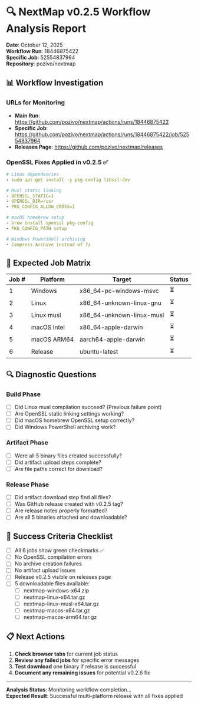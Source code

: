 # 🔍 NextMap v0.2.5 Workflow Analysis Report

**Date**: October 12, 2025  
**Workflow Run**: 18446875422  
**Specific Job**: 52554837964  
**Repository**: pozivo/nextmap

## 📊 **Workflow Investigation**

### **URLs for Monitoring**
- **Main Run**: https://github.com/pozivo/nextmap/actions/runs/18446875422
- **Specific Job**: https://github.com/pozivo/nextmap/actions/runs/18446875422/job/52554837964
- **Releases Page**: https://github.com/pozivo/nextmap/releases

### **OpenSSL Fixes Applied in v0.2.5** ✅
```yaml
# Linux dependencies
- sudo apt-get install -y pkg-config libssl-dev

# Musl static linking  
- OPENSSL_STATIC=1
- OPENSSL_DIR=/usr
- PKG_CONFIG_ALLOW_CROSS=1

# macOS homebrew setup
- brew install openssl pkg-config
- PKG_CONFIG_PATH setup

# Windows PowerShell archiving
- Compress-Archive instead of 7z
```

## 🎯 **Expected Job Matrix**

| Job # | Platform | Target | Status |
|-------|----------|--------|---------|
| 1 | Windows | x86_64-pc-windows-msvc | ⏳ |
| 2 | Linux | x86_64-unknown-linux-gnu | ⏳ |
| 3 | Linux musl | x86_64-unknown-linux-musl | ⏳ |
| 4 | macOS Intel | x86_64-apple-darwin | ⏳ |
| 5 | macOS ARM64 | aarch64-apple-darwin | ⏳ |
| 6 | Release | ubuntu-latest | ⏳ |

## 🔍 **Diagnostic Questions**

### **Build Phase**
- [ ] Did Linux musl compilation succeed? (Previous failure point)
- [ ] Are OpenSSL static linking settings working?
- [ ] Did macOS homebrew OpenSSL setup correctly?
- [ ] Did Windows PowerShell archiving work?

### **Artifact Phase**  
- [ ] Were all 5 binary files created successfully?
- [ ] Did artifact upload steps complete?
- [ ] Are file paths correct for download?

### **Release Phase**
- [ ] Did artifact download step find all files?
- [ ] Was GitHub release created with v0.2.5 tag?
- [ ] Are release notes properly formatted?
- [ ] Are all 5 binaries attached and downloadable?

## 🚀 **Success Criteria Checklist**

- [ ] All 6 jobs show green checkmarks ✅
- [ ] No OpenSSL compilation errors 
- [ ] No archive creation failures
- [ ] No artifact upload issues
- [ ] Release v0.2.5 visible on releases page
- [ ] 5 downloadable files available:
  - [ ] nextmap-windows-x64.zip
  - [ ] nextmap-linux-x64.tar.gz  
  - [ ] nextmap-linux-musl-x64.tar.gz
  - [ ] nextmap-macos-x64.tar.gz
  - [ ] nextmap-macos-arm64.tar.gz

## 📋 **Next Actions**

1. **Check browser tabs** for current job status
2. **Review any failed jobs** for specific error messages  
3. **Test download** one binary if release is successful
4. **Document any remaining issues** for potential v0.2.6 fix

---

**Analysis Status**: Monitoring workflow completion...  
**Expected Result**: Successful multi-platform release with all fixes applied
